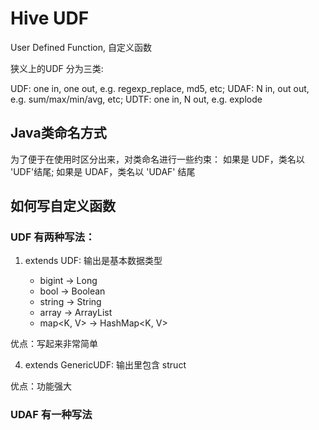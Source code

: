 # Hive UDF

User Defined Function, 自定义函数

狭义上的UDF 分为三类:

UDF: one in, one out, e.g. regexp_replace, md5, etc;
UDAF: N in, out out, e.g. sum/max/min/avg, etc;
UDTF: one in, N out, e.g. explode

## Java类命名方式

为了便于在使用时区分出来，对类命名进行一些约束：
如果是 UDF，类名以 'UDF'结尾; 如果是 UDAF，类名以 'UDAF' 结尾

## 如何写自定义函数

### UDF 有两种写法：

1. extends UDF: 输出是基本数据类型

   - bigint -> Long
   - bool -> Boolean
   - string -> String
   - array<T> -> ArrayList<T>
   - map<K, V> -> HashMap<K, V>

优点：写起来非常简单

4. extends GenericUDF: 输出里包含 struct

优点：功能强大


### UDAF 有一种写法

